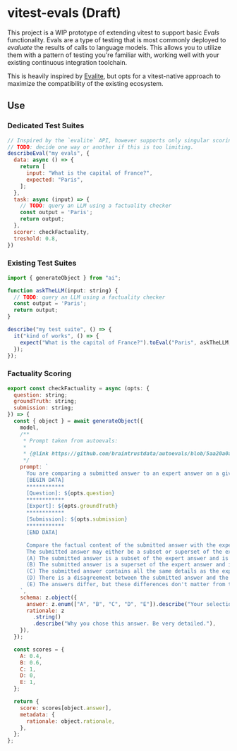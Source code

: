 # vitest-evals (Draft)

This project is a WIP prototype of extending vitest to support basic _Evals_ functionality. Evals are a type of testing that is most commonly deployed to _evaluate_ the results of calls to language models. This allows you to utilize them with a pattern of testing you're familiar with, working well with your existing continuous integration toolchain.

This is heavily inspired by [Evalite](https://www.evalite.dev/), but opts for a vitest-native approach to maximize the compatibility of the existing ecosystem.

## Use

### Dedicated Test Suites

```javascript
// Inspired by the `evalite` API, however supports only singular scoring
// TODO: decide one way or another if this is too limiting.
describeEval("my evals", {
  data: async () => {
    return [
      input: "What is the capital of France?",
      expected: "Paris",
    ];
  },
  task: async (input) => {
    // TODO: query an LLM using a factuality checker
    const output = 'Paris';
    return output;
  },
  scorer: checkFactuality,
  treshold: 0.8,
})
```

### Existing Test Suites

```javascript
import { generateObject } from "ai";

function askTheLLM(input: string) {
  // TODO: query an LLM using a factuality checker
  const output = 'Paris';
  return output;
}

describe("my test suite", () => {
  it("kind of works", () => {
    expect("What is the capital of France?").toEval("Paris", askTheLLM, checkFactuality, 0.8)
  });
});
```

### Factuality Scoring

```javascript
export const checkFactuality = async (opts: {
  question: string;
  groundTruth: string;
  submission: string;
}) => {
  const { object } = await generateObject({
    model,
    /**
     * Prompt taken from autoevals:
     *
     * {@link https://github.com/braintrustdata/autoevals/blob/5aa20a0a9eb8fc9e07e9e5722ebf71c68d082f32/templates/factuality.yaml}
     */
    prompt: `
      You are comparing a submitted answer to an expert answer on a given question. Here is the data:
      [BEGIN DATA]
      ************
      [Question]: ${opts.question}
      ************
      [Expert]: ${opts.groundTruth}
      ************
      [Submission]: ${opts.submission}
      ************
      [END DATA]

      Compare the factual content of the submitted answer with the expert answer. Ignore any differences in style, grammar, or punctuation.
      The submitted answer may either be a subset or superset of the expert answer, or it may conflict with it. Determine which case applies. Answer the question by selecting one of the following options:
      (A) The submitted answer is a subset of the expert answer and is fully consistent with it.
      (B) The submitted answer is a superset of the expert answer and is fully consistent with it.
      (C) The submitted answer contains all the same details as the expert answer.
      (D) There is a disagreement between the submitted answer and the expert answer.
      (E) The answers differ, but these differences don't matter from the perspective of factuality.
    `,
    schema: z.object({
      answer: z.enum(["A", "B", "C", "D", "E"]).describe("Your selection."),
      rationale: z
        .string()
        .describe("Why you chose this answer. Be very detailed."),
    }),
  });

  const scores = {
    A: 0.4,
    B: 0.6,
    C: 1,
    D: 0,
    E: 1,
  };

  return {
    score: scores[object.answer],
    metadata: {
      rationale: object.rationale,
    },
  };
};
```
